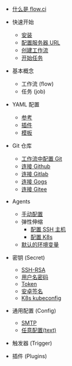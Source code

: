 * [什么是 flow.ci](cn/)

* 快速开始
  * [安装](cn/start/index.md#安装)
  * [配置服务器 URL](cn/start/index.md#配置服务器URL)
  * [创建工作流](cn/start/index.md#创建工作流)
  * [开始任务](cn/start/index.md#开始任务)

* 基本概念
  * 工作流 (flow)
  * 任务 (job)

* YAML 配置
  * [参考](./yml/reference_v1.md)
  * [插件](./yml/plugins.md)
  * [模板](https://github.com/FlowCI/templates)

* Git 仓库
  * [工作流中配置 Git](cn/git/index.md)
  * [连接 Github](cn/git/github.md)
  * [连接 Gitlab](cn/git/gitlab.md)
  * [连接 Gogs](cn/git/gogs.md)
  * [连接 Gitee](cn/git/gitee.md)

* Agents
  * [手动配置](cn/agents/manual.md)
  * 弹性伸缩
    * [配置 SSH 主机](cn/agents/ssh_host.md)
    * [配置 K8s](cn/agents/k8s_host.md)
  * [默认的环境变量](cn/agents/vars.md)

* 密钥 (Secret)
  * [SSH-RSA](cn/secret/ssh-rsa.md)
  * [用户名密码](cn/secret/auth.md)
  * [Token](cn/secret/token.md)
  * [安卓签名](cn/secret/android_sign.md)
  * [K8s kubeconfig](cn/secret/kubeconfig.md)


* 通用配置 (Config)
  * [SMTP](cn/config/smtp.md)
  * [任意配置(text)](cn/config/freetext.md)

* 触发器 (Trigger)

* 插件 (Plugins)